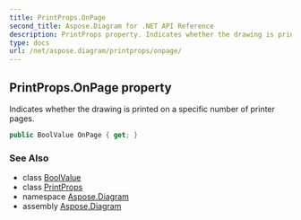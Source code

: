 ```yaml
---
title: PrintProps.OnPage
second_title: Aspose.Diagram for .NET API Reference
description: PrintProps property. Indicates whether the drawing is printed on a specific number of printer pages
type: docs
url: /net/aspose.diagram/printprops/onpage/
---
```

## PrintProps.OnPage property

Indicates whether the drawing is printed on a specific number of printer pages.

```csharp
public BoolValue OnPage { get; }
```

### See Also

* class [BoolValue](../../boolvalue/)
* class [PrintProps](../)
* namespace [Aspose.Diagram](../../printprops/)
* assembly [Aspose.Diagram](../../../)


